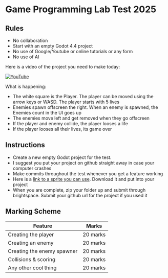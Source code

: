 # Game Programming Lab Test 2025

## Rules
- No collaboration
- Start with an empty Godot 4.4 project
- No use of Google/Youtube or online tutorials or any form
- No use of AI

Here is a video of the project you need to make today:

[![YouTube](http://img.youtube.com/vi/vuxFFqIfbJk/0.jpg)](http://www.youtube.com/watch?v=vuxFFqIfbJk)

What is happening:

- The white square is the Player. The player can be moved using the arrow keys or WASD. The player starts with 5 lives
- Enemies spawn offscreen the right. When an enemy is spawned, the Enemies count in the UI goes up
- The enemies move left and get removed when they go offscreen
- If the player and enemy collide, the player looses a life
- If the player looses all their lives, its game over

## Instructions

- Create a new empty Godot project for the test. 
- I suggest you put your project on github straight away in case your computer crashes
- Make commits throughout the test whenever you get a feature working
- Here is a [link to a sprite you can use](32x32white.png). Download it and put into your project
- When you are complete, zip your folder up and submit through brightspace. Submit your github url for the project if you used it

## Marking Scheme

| Feature | Marks |
|---------|-------|
| Creating the player | 20 marks |
| Creating an enemy | 20 marks |
| Creating the enemy spawner | 20 marks |
| Collisions & scoring | 20 marks |
| Any other cool thing | 20 marks |